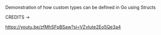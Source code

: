 Demonstration of how custom types can be defined in Go using Structs

CREDITS ->  

https://youtu.be/zfMhSFpBSaw?si=VZvIute2Eo5Qe3a4